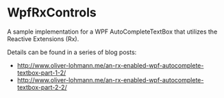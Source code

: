 WpfRxControls
=============

A sample implementation for a WPF AutoCompleteTextBox that utilizes the Reactive Extensions (Rx).

Details can be found in a series of blog posts:

* http://www.oliver-lohmann.me/an-rx-enabled-wpf-autocomplete-textbox-part-1-2/
* http://www.oliver-lohmann.me/an-rx-enabled-wpf-autocomplete-textbox-part-2-2/
